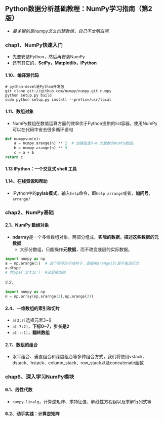 ## Python数据分析基础教程：NumPy学习指南（第2版）

+ *最关键的是numpy怎么创建数组，自己不太明白呢*

### chap1、NumPy快速入门

+ 先要安装Python，然后再安装NumPy
+ 还有其它的，**SciPy，Matplotlib，IPython**

#### 1.10、编译源代码

```shell
# python-devel是Python开发包
git clone git://github.com/numpy/numpy.git numpy
python setup.py build
sudo python setup.py install --prefix=/usr/local
```



#### 1.11、数组对象

+ NumPy数组在数值运算方面的效率优于Python提供的list容器。使用NumPy可以在代码中省去很多循环语句

```python
def numpysum(n):
	a = numpy.arange(n) ** 2  # 创建包含0~n 的整数的NumPy数组。
	b = numpy.arange(n) ** 3
	c = a + b
return c
```



#### 1.13 IPython：一个交互式 shell 工具

#### 1.14、在线资源和帮助

+ IPython中的**pylab模式**，输入`help`命令，即`help arrange`或者，**加问号**，`arrange?`

### chap2、NumPy基础

#### 2.1、NumPy 数组对象

+ **ndarray**是一个多维数组对象，两部分组成，**实际的数据，描述这些数据的元数据**
  + 大部分数组，只能操作**元数据**，而不改变底层的实际数据。

```python
import numpy as np
a = np.arange(5)  # 这个简写的不成样子，直接用arange(5)是不能运行的
a.dtype
# dtype('int32')  #这是输出的
```



2.2、

```python
import numpy as np
n = np.array(np.ararnge(2),np.arange(2))
```

#### 2.4、一维数组的索引和切片

+ `a[3:7]`选择元素3~6
+ `a[:7:2]`，**下标0~7，步长是2**
+ `a[::-1]`，**翻转数组**

#### 2.7、数组的组合

+ 水平组合、垂直组合和深度组合等多种组合方式，我们将使用vstack、dstack、hstack、column_stack、row_stack以及concatenate函数

### chap6、深入学习NumPy模块

#### 6.1、线性代数

+ `numpy.linalg`，计算逆矩阵、求特征值、解线性方程组以及求解行列式等

#### 6.2、动手实践：计算逆矩阵